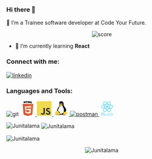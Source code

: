 ### Hi there 👋

🔭 I’m a Trainee software developer at Code Your Future. 
<br/>

<p align="center"> <img src="https://www.codewars.com/users/Junitalama/badges/large" alt="score" /> </p>

- 🌱 I’m currently learning **React**



<h3 align="left">Connect with me:</h3>
<p align="left">
<a href="https://linkedin.com/in/junita-lama-73b110252" target="blank"><img align="center" src="https://raw.githubusercontent.com/rahuldkjain/github-profile-readme-generator/master/src/images/icons/Social/linked-in-alt.svg" alt="linkedin" height="30" width="40" /></a>
</p>

<h3 align="left">Languages and Tools:</h3>
<p align="left" <a href="https://git-scm.com/" target="_blank" rel="noreferrer"> <img src="https://www.vectorlogo.zone/logos/git-scm/git-scm-icon.svg" alt="git" width="40" height="40"/> </a> <a href="https://www.w3.org/html/" target="_blank" rel="noreferrer"> <img src="https://raw.githubusercontent.com/devicons/devicon/master/icons/html5/html5-original-wordmark.svg" alt="html5" width="40" height="40"/> </a> <a href="https://developer.mozilla.org/en-US/docs/Web/JavaScript" target="_blank" rel="noreferrer"> <img src="https://raw.githubusercontent.com/devicons/devicon/master/icons/javascript/javascript-original.svg" alt="javascript" width="40" height="40"/> </a> <a href="https://www.linux.org/" target="_blank" rel="noreferrer"> <img src="https://raw.githubusercontent.com/devicons/devicon/master/icons/linux/linux-original.svg" alt="linux" width="40" height="40"/> </a> <a href="https://postman.com" target="_blank" rel="noreferrer"> <img src="https://www.vectorlogo.zone/logos/getpostman/getpostman-icon.svg" alt="postman" width="40" height="40"/> </a> <a href="https://reactjs.org/" target="_blank" rel="noreferrer"> <img src="https://raw.githubusercontent.com/devicons/devicon/master/icons/react/react-original-wordmark.svg" alt="react" width="40" height="40"/> </a> </p>

<p><img align="left" src="https://github-readme-stats.vercel.app/api/top-langs?username=Junitalama&show_icons=true&locale=en&layout=compact" alt="Junitalama" /></p>

<p>&nbsp;<img align="center" src="https://github-readme-stats.vercel.app/api?username=Junitalama&show_icons=true&locale=en" alt="Junitalama" /></p>

<p><img align="center" src="https://github-readme-streak-stats.herokuapp.com/?user=Junitalama&" alt="Junitalama" /></p>

<p align="center"> <img src="https://komarev.com/ghpvc/?username=Junitalama&label=Profile%20views&color=0e75b6&style=flat" alt="Junitalama" /> </p>













